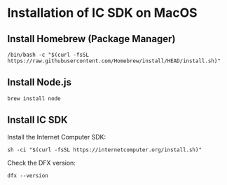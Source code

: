 # Installation of IC SDK on MacOS

## Install Homebrew (Package Manager)
```shell
/bin/bash -c "$(curl -fsSL https://raw.githubusercontent.com/Homebrew/install/HEAD/install.sh)"
```

## Install Node.js
```shell
brew install node
```
## Install IC SDK

Install the Internet Computer SDK:

```shell
sh -ci "$(curl -fsSL https://internetcomputer.org/install.sh)"
```

Check the DFX version:
```shell
dfx --version
```
